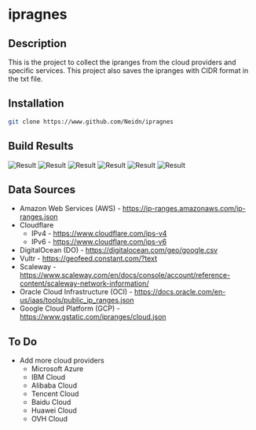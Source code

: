 # ipragnes

## Description

This is the project to collect the ipranges from the cloud providers and specific services.
This project also saves the ipranges with CIDR format in the txt file.

## Installation

```bash
git clone https://www.github.com/Neidn/ipragnes
```

## Build Results

![Result](https://github.com/Neidn/ipranges/actions/workflows/update_amazon.yml/badge.svg)
![Result](https://github.com/Neidn/ipranges/actions/workflows/update_cloudflare.yml/badge.svg)
![Result](https://github.com/Neidn/ipranges/actions/workflows/update_digitalocean.yml/badge.svg)
![Result](https://github.com/Neidn/ipranges/actions/workflows/update_vultr.yml/badge.svg)
![Result](https://github.com/Neidn/ipranges/actions/workflows/update_scaleway.yml/badge.svg)
![Result](https://github.com/Neidn/ipranges/actions/workflows/update_oracle.yml/badge.svg)

## Data Sources

* Amazon Web Services (AWS) - https://ip-ranges.amazonaws.com/ip-ranges.json
* Cloudflare
    * IPv4 - https://www.cloudflare.com/ips-v4
    * IPv6 - https://www.cloudflare.com/ips-v6
* DigitalOcean (DO) - https://digitalocean.com/geo/google.csv
* Vultr - https://geofeed.constant.com/?text
* Scaleway - https://www.scaleway.com/en/docs/console/account/reference-content/scaleway-network-information/
* Oracle Cloud Infrastructure (OCI) - https://docs.oracle.com/en-us/iaas/tools/public_ip_ranges.json
* Google Cloud Platform (GCP) - https://www.gstatic.com/ipranges/cloud.json

## To Do

* Add more cloud providers
    * Microsoft Azure
    * IBM Cloud
    * Alibaba Cloud
    * Tencent Cloud
    * Baidu Cloud
    * Huawei Cloud
    * OVH Cloud
